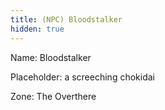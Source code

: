 ```yaml
---
title: (NPC) Bloodstalker
hidden: true
---
```


Name: Bloodstalker

Placeholder: a screeching chokidai

Zone: The Overthere